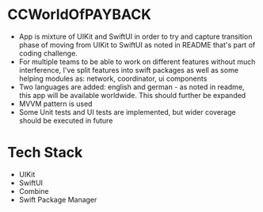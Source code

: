 # CCWorldOfPAYBACK

- App is mixture of UIKit and SwiftUI in order to try and capture transition phase of moving from UIKit to SwiftUI as noted in README that's part of coding challenge.
- For multiple teams to be able to work on different features without much interference, I've split features into swift packages as well as some helping modules as: network, coordinator, ui components
- Two languages are added: english and german - as noted in readme, this app will be available worldwide. This should further be expanded
- MVVM pattern is used
- Some Unit tests and UI tests are implemented, but wider coverage should be executed in future

# Tech Stack
- UIKit
- SwiftUI
- Combine
- Swift Package Manager
